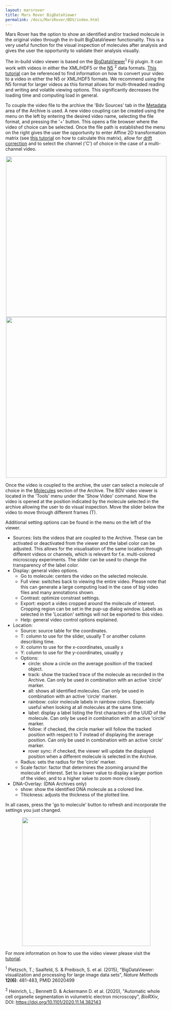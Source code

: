 ```yaml
---
layout: marsrover
title: Mars Rover BigDataViewer
permalink: /docs/MarsRover/BDV/index.html
---
```


Mars Rover has the option to show an identified and/or tracked molecule in the original video through the in-built BigDataViewer functionality. This is a very useful function for the visual inspection of molecules after analysis and gives the user the opportunity to validate their analysis visually.

The in-build video viewer is based on the [BigDataViewer](https://imagej.net/BigDataViewer#Description)<sup>1</sup> Fiji plugin. It can work with videos in either the XML/HDF5 or the [N5]((https://github.com/saalfeldlab/n5)) <sup>2</sup> data formats. [This tutorial](https://duderstadt-lab.github.io/mars-docs/tutorials/workingwithmars/bdv/) can be referenced to find information on how to convert your video to a video in either the N5 or XML/HDF5 formats. We recommend using the N5 format for larger videos as this format allows for multi-threaded reading and writing and volatile viewing options. This significantly decreases the loading time and computing load in general.

To couple the video file to the archive the 'Bdv Sources' tab in the [Metadata](https://duderstadt-lab.github.io/mars-docs/docs/MarsRover/Metadata/) area of the Archive is used. A new video coupling can be created using the menu on the left by entering the desired video name, selecting the file format, and pressing the '+' button. This opens a file browser where the video of choice can be selected. Once the file path is established the menu on the right gives the user the opportunity to enter Affine 2D transformation matrix (see [this tutorial](https://duderstadt-lab.github.io/mars-docs/tutorials/affine2D/HowToCalculateAffine2D/) on how to calculate this matrix), allow for [drift correction](https://duderstadt-lab.github.io/mars-docs/docs/molecule/DriftCalculator/) and to select the channel ('C') of choice in the case of a multi-channel video.

<div style="text-align: center">
<img  src='{{site.baseurl}}/docs/img/Rover/img20.png' width='500'/>
<img  src='{{site.baseurl}}/docs/img/Rover/img21.png' width='500'/>
</div>

Once the video is coupled to the archive, the user can select a molecule of choice in the [Molecules](https://duderstadt-lab.github.io/mars-docs/docs/MarsRover/Molecules/) section of the Archive. The BDV video viewer is located in the 'Tools' menu under the 'Show Video' command. Now the video is opened at the position indicated by the molecule selected in the archive allowing the user to do visual inspection. Move the slider below the video to move through different frames (T).

Additional setting options can be found in the menu on the left of the viewer.

- Sources: lists the videos that are coupled to the Archive. These can be activated or deactivated from the viewer and the label color can be adjusted. This allows for the visualisation of the same location through different videos or channels, which is relevant for f.e. multi-colored microscopy experiments.
The slider can be used to change the transparency of the label color.
- Display: general video options.
  - Go to molecule: centers the video on the selected molecule.
  - Full view: switches back to viewing the entire video. Please note that this can generate a large computing load in the case of big video files and many annotations shown.
  - Contrast: optimize constrast settings.
  - Export: export a video cropped around the molecule of interest. Cropping region can be set in the pup-up dialog window. Labels as selected in the 'Location' settings will not be exported to this video.
  - Help: general video control options explained.
- Location:
  - Source: source table for the coordinates.
  - T: column to use for the slider, usually T or another column describing time.
  - X: column to use for the x-coordinates, usually x
  - Y: column to use for the y-coordinates, usually y
  - Options:
    - circle: show a circle on the average position of the tracked object.
    - track: show the tracked trace of the molecule as recorded in the Archive. Can only be used in combination with an active 'circle' marker.
    - all: shows all identified molecules. Can only be used in combination with an active 'circle' marker.
    - rainbow: color molecule labels in rainbow colors. Especially useful when looking at all molecules at the same time.
    - label: display a label listing the first characters of the UUID of the molecule. Can only be used in combination with an active 'circle' marker.
    - follow: if checked, the circle marker will follow the tracked position with respect to T instead of displaying the average position. Can only be used in combination with an active 'circle' marker.
    - rover sync: if checked, the viewer will update the displayed position when a different molecule is selected in the Archive.
  - Radius: sets the radius for the 'circle' marker.
  - Scale factor: factor that determines the zooming around the molecule of interest. Set to a lower value to display a larger portion of the video, and to a higher value to zoom more closely.
- DNA-Overlay: (DNA Archives only)
  - show: show the identified DNA molecule as a colored line.
  - Thickness: adjusts the thickness of the plotted line.


In all cases, press the 'go to molecule' button to refresh and incorporate the settings you just changed.

<div style="text-align: center">
<img  src='{{site.baseurl}}/docs/img/Rover/img22.png' width='400'/>
</div>





For more information on how to use the video viewer please visit the [tutorial](https://duderstadt-lab.github.io/mars-docs/tutorials/workingwithmars/bdv/).


<sup>1</sup> Pietzsch, T.; Saalfeld, S. & Preibisch, S. et al. (2015), "BigDataViewer: visualization and processing for large image data sets", _Nature Methods_ **12(6)**: 481-483, PMID 26020499

<sup>2</sup> Heinrich, L.; Bennett D. & Ackermann D. et al. (2020), "Automatic whole cell organelle segmentation in volumetric electron microscopy", _BioRXiv_, DOI: https://doi.org/10.1101/2020.11.14.382143
